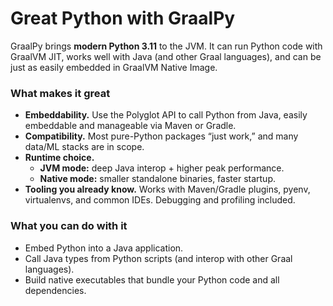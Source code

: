 # Great Python with GraalPy

GraalPy brings **modern Python 3.11** to the JVM. It can run Python code with GraalVM JIT, works well with Java (and other Graal languages), and can be just as easily embedded in GraalVM Native Image.

### What makes it great
- **Embeddability.** Use the Polyglot API to call Python from Java, easily embeddable and manageable via Maven or Gradle.  
- **Compatibility.** Most pure-Python packages “just work,” and many data/ML stacks are in scope.  
- **Runtime choice.**  
  - **JVM mode:** deep Java interop + higher peak performance.  
  - **Native mode:** smaller standalone binaries, faster startup.  
- **Tooling you already know.** Works with Maven/Gradle plugins, pyenv, virtualenvs, and common IDEs. Debugging and profiling included.

### What you can do with it
- Embed Python into a Java application.
- Call Java types from Python scripts (and interop with other Graal languages).
- Build native executables that bundle your Python code and all dependencies.
